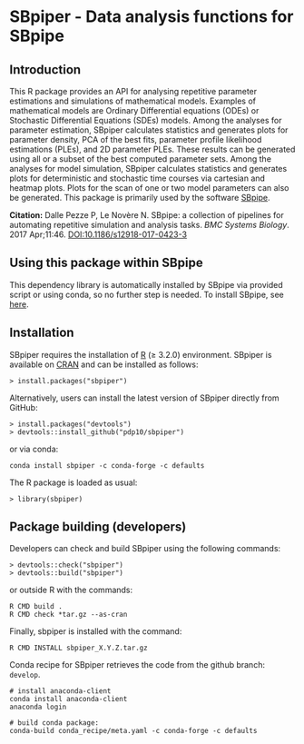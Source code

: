 # SBpiper - Data analysis functions for SBpipe

## Introduction
This R package provides an API for analysing repetitive parameter estimations and simulations of mathematical models. Examples of mathematical models are Ordinary Differential equations (ODEs) or Stochastic Differential Equations (SDEs) models. Among the analyses for parameter estimation, SBpiper calculates statistics and generates plots for parameter density, PCA of the best fits, parameter profile likelihood estimations (PLEs), and 2D parameter PLEs. These results can be generated using all or a subset of the best computed parameter sets. Among the analyses for model simulation, SBpiper calculates statistics and generates plots for deterministic and stochastic time courses via cartesian and heatmap plots. Plots for the scan of one or two model parameters can also be generated. This package is primarily used by the software [SBpipe](http://sbpipe.readthedocs.io).

**Citation:** Dalle Pezze P, Le Novère N. SBpipe: a collection of pipelines for automating repetitive
simulation and analysis tasks. *BMC Systems Biology*. 2017 Apr;11:46. [DOI:10.1186/s12918-017-0423-3](https://doi.org/10.1186/s12918-017-0423-3)


## Using this package within SBpipe
This dependency library is automatically installed by SBpipe via provided script or using conda, so no further step is needed. To install SBpipe, see [here](http://sbpipe.readthedocs.io). 


## Installation
SBpiper requires the installation of [R](https://www.r-project.org/) (≥ 3.2.0) environment. 
SBpiper is available on [CRAN](https://cran.r-project.org/package=sbpiper) and can be installed as follows: 
```
> install.packages("sbpiper")
```

Alternatively, users can install the latest version of SBpiper directly from GitHub:
```
> install.packages("devtools")
> devtools::install_github("pdp10/sbpiper")
```

or via conda:
```
conda install sbpiper -c conda-forge -c defaults
```

The R package is loaded as usual:
```
> library(sbpiper)
```

## Package building (developers)
Developers can check and build SBpiper using the following commands: 
```
> devtools::check("sbpiper")
> devtools::build("sbpiper")
```

or outside R with the commands:
```
R CMD build .
R CMD check *tar.gz --as-cran
```

Finally, sbpiper is installed with the command: 
```
R CMD INSTALL sbpiper_X.Y.Z.tar.gz
```

Conda recipe for SBpiper retrieves the code from the github branch: `develop`. 
```
# install anaconda-client
conda install anaconda-client
anaconda login

# build conda package:
conda-build conda_recipe/meta.yaml -c conda-forge -c defaults
```
